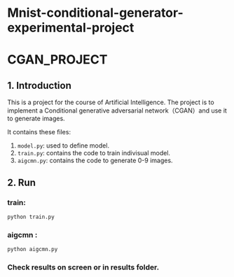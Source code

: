 # Mnist-conditional-generator-experimental-project
# CGAN_PROJECT



## 1. Introduction

This is a project for the course of Artificial Intelligence. The project is to implement a Conditional generative adversarial network（CGAN）and use it to generate images.

It contains these files:

1. `model.py`: used to define model.
2. `train.py`: contains the code to train indivisual model.
3. `aigcmn.py`: contains the code to generate 0-9 images.

## 2. Run

### train:

```bash
python train.py 
```

### aigcmn  :

```bash
python aigcmn.py
```

### Check results on screen or in results folder.
